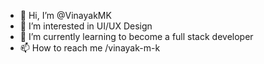 - 👋 Hi, I’m @VinayakMK
- 👀 I’m interested in UI/UX Design
- 🌱 I’m currently learning to become a full stack developer
- 📫 How to reach me /vinayak-m-k

<!---
VinayakMK/VinayakMK is a ✨ special ✨ repository because its `README.md` (this file) appears on your GitHub profile.
You can click the Preview link to take a look at your changes.
--->

